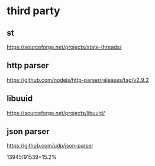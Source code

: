 
# third party

## st
https://sourceforge.net/projects/state-threads/

## http parser
https://github.com/nodejs/http-parser/releases/tag/v2.9.2

## libuuid
https://sourceforge.net/projects/libuuid/

## json parser
https://github.com/udp/json-parser


13945/91539=15.2%
